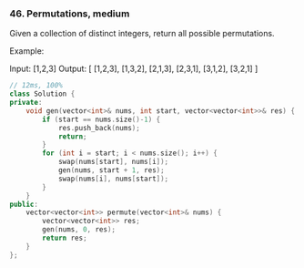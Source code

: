 ### 46. Permutations, medium
Given a collection of distinct integers, return all possible permutations.

Example:

Input: [1,2,3]
Output:
[
  [1,2,3],
  [1,3,2],
  [2,1,3],
  [2,3,1],
  [3,1,2],
  [3,2,1]
]
```c++
// 12ms, 100%
class Solution {
private:
    void gen(vector<int>& nums, int start, vector<vector<int>>& res) {
        if (start == nums.size()-1) {
            res.push_back(nums);
            return;
        }
        for (int i = start; i < nums.size(); i++) {
            swap(nums[start], nums[i]);
            gen(nums, start + 1, res);
            swap(nums[i], nums[start]);
        }
    }
public:
    vector<vector<int>> permute(vector<int>& nums) {
        vector<vector<int>> res;
        gen(nums, 0, res);
        return res;
    }
};
```